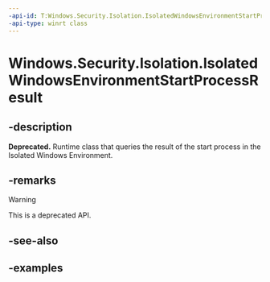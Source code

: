 ```yaml
---
-api-id: T:Windows.Security.Isolation.IsolatedWindowsEnvironmentStartProcessResult
-api-type: winrt class
---
```


<!-- Class syntax.
public class IsolatedWindowsEnvironmentStartProcessResult 
-->

# Windows.Security.Isolation.IsolatedWindowsEnvironmentStartProcessResult

## -description

**Deprecated.** Runtime class that queries the result of the start process in the Isolated Windows Environment.

## -remarks

> [!WARNING]
> This is a deprecated API.

## -see-also

## -examples
